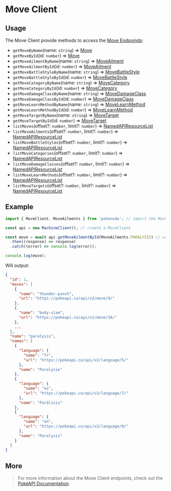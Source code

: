 # Move Client

## Usage

The Move Client provide methods to access the [Move Endpoinds](https://pokeapi.co/docs/v2#moves-section):

- `getMoveByName`(name: `string`) => [Move](typings/move-typings?id=move)
- `getMoveById`(id: `number`) => [Move](typings/move-typings?id=move)
- `getMoveAilmentByName`(name: `string`) => [MoveAilment](typings/move-typings?id=move-ailment)
- `getMoveAilmentById`(id: `number`) => [MoveAilment](typings/move-typings?id=move-ailment)
- `getMoveBattleStyleByName`(name: `string`) => [MoveBattleStyle](typings/move-typings?id=move-battle-style)
- `getMoveBattleStyleById`(id: `number`) => [MoveBattleStyle](typings/move-typings?id=move-battle-style)
- `getMoveCategoryByName`(name: `string`) => [MoveCategory](typings/move-typings?id=move-category)
- `getMoveCategoryById`(id: `number`) => [MoveCategory](typings/move-typings?id=move-category)
- `getMoveDamageClassByName`(name: `string`) => [MoveDamageClass](typings/move-typings?id=move-damage-class)
- `getMoveDamageClassById`(id: `number`) => [MoveDamageClass](typings/move-typings?id=move-damage-class)
- `getMoveLearnMethodByName`(name: `string`) => [MoveLearnMethod](typings/move-typings?id=move-learn-method)
- `getMoveLearnMethodById`(id: `number`) => [MoveLearnMethod](typings/move-typings?id=move-learn-method)
- `getMoveTargetByName`(name: `string`) => [MoveTarget](typings/move-typings?id=move-target)
- `getMoveTargetById`(id: `number`) => [MoveTarget](typings/move-typings?id=move-target)
- `listMoves`(offset?: `number`, limit?: `number`) => [NamedAPIResourceList](typings/common-typings?id=named-api-resource-list)
- `listMoveAilments`(offset?: `number`, limit?: `number`) => [NamedAPIResourceList](typings/common-typings?id=named-api-resource-list)
- `listMoveBattleStyles`(offset?: `number`, limit?: `number`) => [NamedAPIResourceList](typings/common-typings?id=named-api-resource-list)
- `listMoveCategories`(offset?: `number`, limit?: `number`) => [NamedAPIResourceList](typings/common-typings?id=named-api-resource-list)
- `listMoveDamageClasses`(offset?: `number`, limit?: `number`) => [NamedAPIResourceList](typings/common-typings?id=named-api-resource-list)
- `listMoveLearnMethods`(offset?: `number`, limit?: `number`) => [NamedAPIResourceList](typings/common-typings?id=named-api-resource-list)
- `listMoveTargets`(offset?: `number`, limit?: `number`) => [NamedAPIResourceList](typings/common-typings?id=named-api-resource-list)

## Example

```js
import { MoveClient, MoveAilments } from 'pokenode'; // import the MachineClient (MoveAilments enum is fully optional)

const api = new MachineClient(); // create a MoveClient

const move = await api.getMoveAilmentById(MoveAilments.PARALYSIS) // using method getMoveAilmentById()
  .then((response) => response)
  .catch((error) => console.log(error));

console.log(move);
```

Will output:

```json
{
  "id": 1,
  "moves": [
    {
      "name": "thunder-punch",
      "url": "https://pokeapi.co/api/v2/move/9/"
    },
    {
      "name": "body-slam",
      "url": "https://pokeapi.co/api/v2/move/34/"
    },
    ...
  ],
  "name": "paralysis",
  "names": [
    {
      "language": {
        "name": "fr",
        "url": "https://pokeapi.co/api/v2/language/5/"
      },
      "name": "Paralysie"
    },
    {
      "language": {
        "name": "es",
        "url": "https://pokeapi.co/api/v2/language/7/"
      },
      "name": "Parálisis"
    },
    {
      "language": {
        "name": "en",
        "url": "https://pokeapi.co/api/v2/language/9/"
      },
      "name": "Paralysis"
    }
  ]
}
```

## More

> For more information about the Move Client endpoints, check out the [PokéAPI Documentation](https://pokeapi.co/docs/v2#moves-section).
